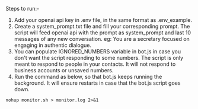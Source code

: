 Steps to run:-
1. Add your openai api key in .env file, in the same format as .env_example.
2. Create a system_prompt.txt file and fill your corresponding prompt. The script will feed openai api with the prompt as system_prompt and last 10 messages of any new conversation. eg: You are a secretary focused on engaging in authentic dialogue.
3. You can populate IGNORED_NUMBERS variable in bot.js in case you don't want the script responding to some numbers. The script is only meant to respond to people in your contacts. It will not respond to business accounts or unsaved numbers.
4. Run the command as below, so that bot.js keeps running the background. It will ensure restarts in case that the bot.js script goes down.
```
nohup monitor.sh > monitor.log 2>&1
```
